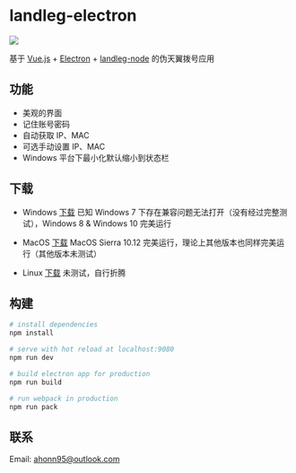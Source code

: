# landleg-electron

![](http://ww2.sinaimg.cn/large/006y8lVagw1f8rux8l7jzj303k03kq2s.jpg)

基于 [Vue.js](https://cn.vuejs.org/) + [Electron](http://electron.atom.io/) + [landleg-node](https://github.com/ahonn/landleg-node) 的伪天翼拨号应用

## 功能

- 美观的界面
- 记住账号密码
- 自动获取 IP、MAC 
- 可选手动设置 IP、MAC
- Windows 平台下最小化默认缩小到状态栏

## 下载

- Windows [下载](https://pan.baidu.com/s/1nvrWjpv)
已知 Windows 7 下存在兼容问题无法打开（没有经过完整测试），Windows 8 & Windows 10 完美运行

- MacOS [下载](https://pan.baidu.com/s/1gfdpvk3)
MacOS Sierra 10.12 完美运行，理论上其他版本也同样完美运行（其他版本未测试）

- Linux [下载](https://pan.baidu.com/s/1bJMIcu)
未测试，自行折腾

## 构建

``` bash
# install dependencies
npm install

# serve with hot reload at localhost:9080
npm run dev

# build electron app for production
npm run build

# run webpack in production
npm run pack
```

## 联系 
Email: [ahonn95@outlook.com](mailto:ahonn95@outlook.com)

